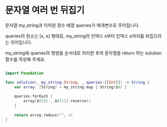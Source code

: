문자열 여러 번 뒤집기
==================

문자열 my_string과 이차원 정수 배열 queries가 매개변수로 주어집니다.   

queries의 원소는 [s, e] 형태로, my_string의 인덱스 s부터 인덱스 e까지를 뒤집으라는 의미입니다.   

my_string에 queries의 명령을 순서대로 처리한 후의 문자열을 return 하는 solution 함수를 작성해 주세요.

```swift 

import Foundation

func solution(_ my_string:String, _ queries:[[Int]]) -> String {
    var array: [String] = my_string.map { String($0) }
    
    queries.forEach {
        array[$0[0]...$0[1]].reverse()
    }
    
    return array.reduce("", +)
}

```
